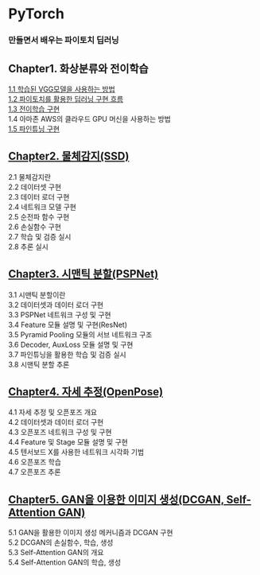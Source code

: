 # PyTorch

### 만들면서 배우는 파이토치 딥러닝

## Chapter1. 화상분류와 전이학습
[1.1 학습된 VGG모델을 사용하는 방법](https://github.com/KodaHye/PyTorch/blob/main/Chapter1.%20%ED%99%94%EC%83%81%20%EB%B6%84%EB%A5%98%EC%99%80%20%EC%A0%84%EC%9D%B4%ED%95%99%EC%8A%B5(VGG)/1.1%20%ED%95%99%EC%8A%B5%EB%90%9C%20VGG%20%EB%AA%A8%EB%8D%B8%EC%9D%84%20%EC%82%AC%EC%9A%A9%ED%95%98%EB%8A%94%20%EB%B0%A9%EB%B2%95.ipynb) <br>
[1.2 파이토치를 활용한 딥러닝 구현 흐름](https://github.com/KodaHye/PyTorch/blob/main/Chapter1.%20%ED%99%94%EC%83%81%20%EB%B6%84%EB%A5%98%EC%99%80%20%EC%A0%84%EC%9D%B4%ED%95%99%EC%8A%B5(VGG)/1.2%20%ED%8C%8C%EC%9D%B4%ED%86%A0%EC%B9%98%EB%A5%BC%20%ED%99%9C%EC%9A%A9%ED%95%9C%20%EB%94%A5%EB%9F%AC%EB%8B%9D%20%EA%B5%AC%ED%98%84%20%ED%9D%90%EB%A6%84.ipynb) <br>
[1.3 전이학습 구현](https://github.com/KodaHye/PyTorch/blob/main/Chapter1.%20%ED%99%94%EC%83%81%20%EB%B6%84%EB%A5%98%EC%99%80%20%EC%A0%84%EC%9D%B4%ED%95%99%EC%8A%B5(VGG)/1.3%20%EC%A0%84%EC%9D%B4%ED%95%99%EC%8A%B5%20%EA%B5%AC%ED%98%84.ipynb)<br>
1.4 아마존 AWS의 클라우드 GPU 머신을 사용하는 방법 <br>
[1.5 파인튜닝 구현](https://github.com/KodaHye/PyTorch/blob/main/Chapter1.%20%ED%99%94%EC%83%81%20%EB%B6%84%EB%A5%98%EC%99%80%20%EC%A0%84%EC%9D%B4%ED%95%99%EC%8A%B5(VGG)/1.5%20%ED%8C%8C%EC%9D%B8%ED%8A%9C%EB%8B%9D%20%EA%B5%AC%ED%98%84.ipynb)<br>


## [Chapter2. 물체감지(SSD)](https://github.com/KodaHye/PyTorch/blob/main/Chapter2.%20%EB%AC%BC%EC%B2%B4%EA%B0%90%EC%A7%80(SSD)/2.%20%EB%AC%BC%EC%B2%B4%EA%B0%90%EC%A7%80(SSD).ipynb)
2.1 물체감지란<br>
2.2 데이터셋 구현<br>
2.3 데이터 로더 구현<br>
2.4 네트워크 모델 구현<br>
2.5 순전파 함수 구현<br>
2.6 손실함수 구현<br>
2.7 학습 및 검증 실시<br>
2.8 추론 실시<br>


## [Chapter3. 시맨틱 분할(PSPNet)](https://github.com/KodaHye/PyTorch/blob/main/Chapter3.%20%EC%8B%9C%EB%A7%A8%ED%8B%B1%20%EB%B6%84%ED%95%A0(PSPNet)/3.%20%EC%8B%9C%EB%A7%A8%ED%8B%B1%20%EB%B6%84%ED%95%A0(PSPNet).ipynb)
3.1 시맨틱 분할이란<br>
3.2 데이터셋과 데이터 로더 구현<br>
3.3 PSPNet 네트워크 구성 및 구현<br>
3.4 Feature 모듈 설명 및 구현(ResNet)<br>
3.5 Pyramid Pooling 모듈의 서브 네트워크 구조<br>
3.6 Decoder, AuxLoss 모듈 설명 및 구현<br>
3.7 파인튜닝을 활용한 학습 및 검증 실시<br>
3.8 시맨틱 분할 추론<br>


## [Chapter4. 자세 추정(OpenPose)](https://github.com/KodaHye/PyTorch/blob/main/Chapter4.%20%EC%9E%90%EC%84%B8%20%EC%B6%94%EC%A0%95(OpenPose)/4.%20%EC%9E%90%EC%84%B8%20%EC%B6%94%EC%A0%95(OpenPose).ipynb)
4.1 자세 추정 및 오픈포즈 개요<br>
4.2 데이터셋과 데이터 로더 구현<br>
4.3 오픈포즈 네트워크 구성 및 구현<br>
4.4 Feature 및 Stage 모듈 설명 및 구현<br>
4.5 텐서보드 X를 사용한 네트워크 시각화 기법<br>
4.6 오픈포즈 학습<br>
4.7 오픈포즈 추론<br>

## [Chapter5. GAN을 이용한 이미지 생성(DCGAN, Self-Attention GAN)](https://github.com/KodaHye/PyTorch/blob/main/Chapter5.%20GAN%EC%9D%84%20%ED%99%9C%EC%9A%A9%20%EC%9D%B4%EB%AF%B8%EC%A7%80%20%EC%83%9D%EC%84%B1(DCGAN%2C%20Self-Attention%20GAN)/5.%20GAN%EC%9D%84%20%ED%99%9C%EC%9A%A9%20%EC%9D%B4%EB%AF%B8%EC%A7%80%20%EC%83%9D%EC%84%B1.ipynb)
5.1 GAN을 활용한 이미지 생성 메커니즘과 DCGAN 구현<br>
5.2 DCGAN의 손실함수, 학습, 생성<br>
5.3 Self-Attention GAN의 개요<br>
5.4 Self-Attention GAN의 학습, 생성<br>